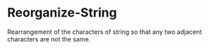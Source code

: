 # Reorganize-String
Rearrangement of the characters of string so that any two adjacent characters are not the same.
